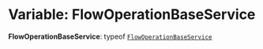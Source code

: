 # Variable: FlowOperationBaseService

**FlowOperationBaseService**: typeof [`FlowOperationBaseService`](/auto-docs/document/variables/FlowOperationBaseService-1.md)
